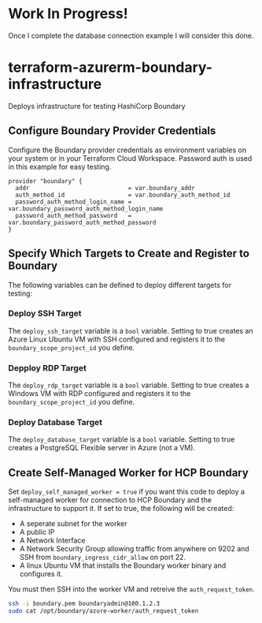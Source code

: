 # Work In Progress!
Once I complete the database connection example I will consider this done.

# terraform-azurerm-boundary-infrastructure
Deploys infrastructure for testing HashiCorp Boundary

## Configure Boundary Provider Credentials

Configure the Boundary provider credentials as environment variables on your system or in your Terraform Cloud Workspace. Password auth is used in this example for easy testing. 

```
provider "boundary" {
  addr                            = var.boundary_addr
  auth_method_id                  = var.boundary_auth_method_id
  password_auth_method_login_name = var.boundary_password_auth_method_login_name          
  password_auth_method_password   = var.boundary_password_auth_method_password       
}
```

## Specify Which Targets to Create and Register to Boundary
The following variables can be defined to deploy different targets for testing:

### Deploy SSH Target
The `deploy_ssh_target` variable is a `bool` variable. Setting to true creates an Azure Linux Ubuntu VM with SSH configured and registers it to the `boundary_scope_project_id` you define.

### Depploy RDP Target
The `deploy_rdp_target` variable is a `bool` variable. Setting to true creates a Windows VM with RDP configured and registers it to the `boundary_scope_project_id` you define.

### Deploy Database Target
The `deploy_database_target` variable is a `bool` variable. Setting to true creates a PostgreSQL Flexible server in Azure (not a VM).

## Create Self-Managed Worker for HCP Boundary
Set `deploy_self_managed_worker = true` if you want this code to deploy a self-managed worker for connection to HCP Boundary and the infrastructure to support it. If set to true, the following will be created:
- A seperate subnet for the worker
- A public IP
- A Network Interface
- A Network Security Group allowing traffic from anywhere on 9202 and SSH from `boundary_ingress_cidr_allow` on port 22.
- A linux Ubuntu VM that installs the Boundary worker binary and configures it.

You must then SSH into the worker VM and retreive the `auth_request_token`.
```bash
ssh -i boundary.pem boundaryadmin@100.1.2.3
sudo cat /opt/boundary/azure-worker/auth_request_token
```



